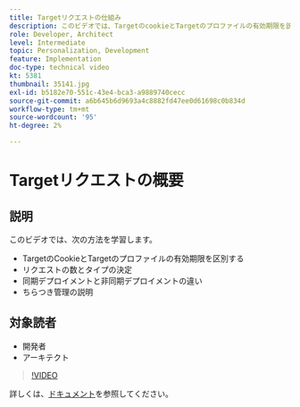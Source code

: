 ```yaml
---
title: Targetリクエストの仕組み
description: このビデオでは、TargetのcookieとTargetのプロファイルの有効期限を説明します。 Targetリクエストの数とタイプの決定方法、同期デプロイメントと非同期デプロイメントの区別方法、ちらつき管理の説明方法について説明します。
role: Developer, Architect
level: Intermediate
topic: Personalization, Development
feature: Implementation
doc-type: technical video
kt: 5381
thumbnail: 35141.jpg
exl-id: b5182e70-551c-43e4-bca3-a9889740cecc
source-git-commit: a6b645b6d9693a4c8882fd47ee0d61698c0b834d
workflow-type: tm+mt
source-wordcount: '95'
ht-degree: 2%

---
```


# Targetリクエストの概要

## 説明

このビデオでは、次の方法を学習します。

* TargetのCookieとTargetのプロファイルの有効期限を区別する
* リクエストの数とタイプの決定
* 同期デプロイメントと非同期デプロイメントの違い
* ちらつき管理の説明

## 対象読者

* 開発者
* アーキテクト

>[!VIDEO](https://video.tv.adobe.com/v/35141/?quality=12)

詳しくは、[ドキュメント](https://experienceleague.adobe.com/docs/target/using/implement-target/implementing-target.html?lang=en)を参照してください。
